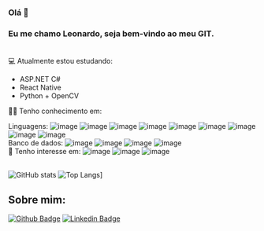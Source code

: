 ### Olá 👋
### Eu me chamo Leonardo, seja bem-vindo ao meu GIT. <br /> <br />


💻 Atualmente estou estudando:
  <ul>
    <li>ASP.NET C#</li>
    <li>React Native</li>
    <li>Python + OpenCV</li>
  </ul>
  
  
👨‍💻 Tenho conhecimento em:

Linguagens:
  ![image](https://img.shields.io/badge/Python-3776AB?style=for-the-badge&logo=python&logoColor=darkgreen)
  ![image](https://img.shields.io/badge/Java-ED8B00?style=for-the-badge&logo=java&logoColor=white)
  ![image](https://img.shields.io/badge/C-00599C?style=for-the-badge&logo=c&logoColor=white)
  ![image](https://img.shields.io/badge/C%2B%2B-00599C?style=for-the-badge&logo=c%2B%2B&logoColor=white)
  ![image](https://img.shields.io/badge/HTML5-E34F26?style=for-the-badge&logo=html5&logoColor=white)
  ![image](https://img.shields.io/badge/CSS3-1572B6?style=for-the-badge&logo=css3&logoColor=white)
  ![image](https://img.shields.io/badge/JavaScript-323330?style=for-the-badge&logo=javascript&logoColor=F7DF1E)
  ![image](https://img.shields.io/badge/Node.js-43853D?style=for-the-badge&logo=node-dot-js&logoColor=white)
  ![image](https://img.shields.io/badge/PHP-777BB4?style=for-the-badge&logo=php&logoColor=white)
  <br />
 Banco de dados:
  ![image](https://img.shields.io/badge/MySQL-00000F?style=for-the-badge&logo=mysql&logoColor=white)
  ![image](https://img.shields.io/badge/PostgreSQL-316192?style=for-the-badge&logo=postgresql&logoColor=white)
  ![image](https://img.shields.io/badge/SQLite-07405E?style=for-the-badge&logo=sqlite&logoColor=white)
  ![image](https://img.shields.io/badge/Microsoft%20SQL%20Server-CC2927?style=for-the-badge&logo=microsoft%20sql%20server&logoColor=white)
  <br/>
📘 Tenho interesse em: 
  ![image](https://img.shields.io/badge/React_Native-20232A?style=for-the-badge&logo=react&logoColor=61DAFB)
  ![image](https://img.shields.io/badge/React-20232A?style=for-the-badge&logo=react&logoColor=61DAFB)
  ![image](https://img.shields.io/badge/OpenCV-27338e?style=for-the-badge&logo=OpenCV&logoColor=white)
  <br /> <br />

![GitHub stats](https://github-readme-stats.vercel.app/api?username=leonardoborck&show_icons=true&theme=dracula) ![Top Langs](https://github-readme-stats.vercel.app/api/top-langs/?username=leonardoborck&layout=compact&theme=dracula)]


## Sobre mim:
[![Github Badge](https://img.shields.io/badge/-Github-000?style=flat-square&logo=Github&logoColor=white&link=https://github.com/leonardoborck)](https://github.com/leonardoborck)
[![Linkedin Badge](https://img.shields.io/badge/-LinkedIn-blue?style=flat-square&logo=Linkedin&logoColor=white&link=https://www.linkedin.com/in/leonardo-borck-da-silveira-82a2b1182/)](https://www.linkedin.com/in/leonardo-borck-da-silveira-82a2b1182/)
